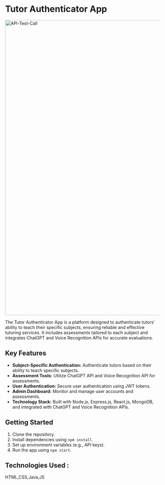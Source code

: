 



# Tutor Authenticator App
<img width="960" alt="API-Test-Call" src="https://github.com/kiarashkianid/Weather-Wanderer/assets/144408744/bc8d3e0d-86d2-4bae-8e56-8cbeff28fcc6">

The Tutor Authenticator App is a platform designed to authenticate tutors' ability to teach their specific subjects, ensuring reliable and effective tutoring services. It includes assessments tailored to each subject and integrates ChatGPT and Voice Recognition APIs for accurate evaluations.

## Key Features

- **Subject-Specific Authentication:** Authenticate tutors based on their ability to teach specific subjects.
- **Assessment Tools:** Utilize ChatGPT API and Voice Recognition API for assessments.
- **User Authentication:** Secure user authentication using JWT tokens.
- **Admin Dashboard:** Monitor and manage user accounts and assessments.
- **Technology Stack:** Built with Node.js, Express.js, React.js, MongoDB, and integrated with ChatGPT and Voice Recognition APIs.

## Getting Started

1. Clone the repository.
2. Install dependencies using `npm install`.
3. Set up environment variables (e.g., API keys).
4. Run the app using `npm start`.

## Technologies Used : 
HTML,CSS,Java,JS

